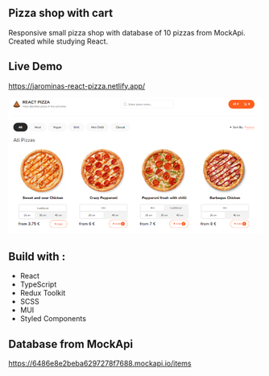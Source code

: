 ## Pizza shop with cart

Responsive small pizza shop with database of 10 pizzas from MockApi. Created while studying React.

## Live Demo

https://jarominas-react-pizza.netlify.app/

![react-pizza](react-pizza.png)

## Build with :

- React
- TypeScript
- Redux Toolkit
- SCSS
- MUI
- Styled Components

## Database from MockApi

https://6486e8e2beba6297278f7688.mockapi.io/items
